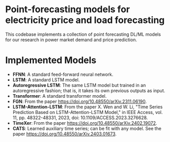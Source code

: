 # Point-forecasting models for electricity price and load forecasting

This codebase implements a collection of point forecasting DL/ML models for our research in power market demand and price prediction.

# Implemented Models
- **FFNN**: A standard feed-forward neural network.
- **LSTM**: A standard LSTM model.
- **Autoregressive LSTM**: The same LSTM model but trained in an autoregressive fashion; that is, it takes its own previous outputs as input.
- **Transformer**: A standard transformer model.
- **FGN**: From the paper https://doi.org/10.48550/arXiv.2311.06190.
- **LSTM-Attention-LSTM**: From the paper X. Wen and W. Li, "Time Series Prediction Based on LSTM-Attention-LSTM Model," in IEEE Access, vol. 11, pp. 48322-48331, 2023, doi: 10.1109/ACCESS.2023.3276628.
- **TimeXer**: From the paper https://doi.org/10.48550/arXiv.2402.19072.
- **CATS**: Learned auxiliary time series; can be fit with any model. See the paper https://doi.org/10.48550/arXiv.2403.01673.
